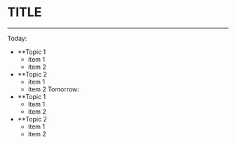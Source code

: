 # TITLE
---
Today:
- **Topic 1
	- item 1
	- item 2
- **Topic 2
	- item 1
	- item 2
Tomorrow:
- **Topic 1
	- item 1
	- item 2
- **Topic 2
	- item 1
	- item 2